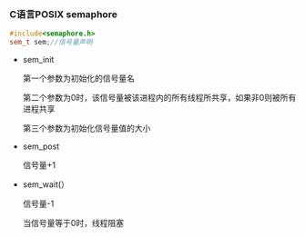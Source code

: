 ### C语言POSIX semaphore

```cpp
#include<semaphore.h>
sem_t sem;//信号量声明
```

- sem_init

  第一个参数为初始化的信号量名

  第二个参数为0时，该信号量被该进程内的所有线程所共享，如果非0则被所有进程共享

  第三个参数为初始化信号量值的大小

- sem_post

  信号量+1

- sem_wait(）

  信号量-1

  当信号量等于0时，线程阻塞

